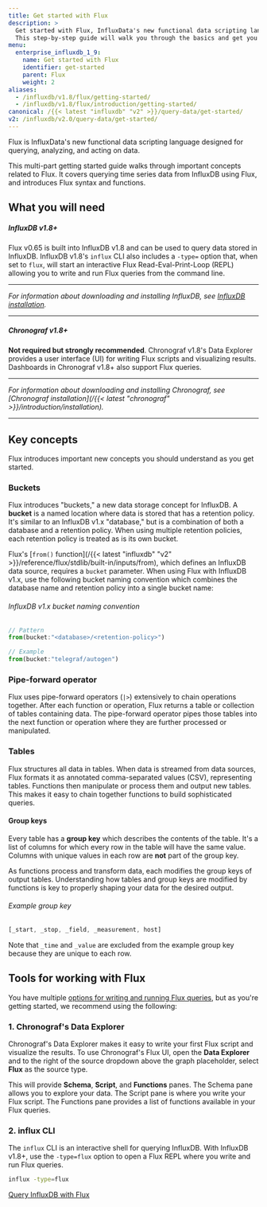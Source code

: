 ```yaml
---
title: Get started with Flux
description: >
  Get started with Flux, InfluxData's new functional data scripting language.
  This step-by-step guide will walk you through the basics and get you on your way.
menu:
  enterprise_influxdb_1_9:
    name: Get started with Flux
    identifier: get-started
    parent: Flux
    weight: 2
aliases:
  - /influxdb/v1.8/flux/getting-started/
  - /influxdb/v1.8/flux/introduction/getting-started/
canonical: /{{< latest "influxdb" "v2" >}}/query-data/get-started/
v2: /influxdb/v2.0/query-data/get-started/
---
```


Flux is InfluxData's new functional data scripting language designed for querying,
analyzing, and acting on data.

This multi-part getting started guide walks through important concepts related to Flux.
It covers querying time series data from InfluxDB using Flux, and introduces Flux syntax and functions.

## What you will need

##### InfluxDB v1.8+
Flux v0.65 is built into InfluxDB v1.8 and can be used to query data stored in InfluxDB.
InfluxDB v1.8's `influx` CLI also includes a `-type=` option that, when set to `flux`, will start an
interactive Flux Read-Eval-Print-Loop (REPL) allowing you to write and run Flux queries from the command line.

---

_For information about downloading and installing InfluxDB, see [InfluxDB installation](/influxdb/v1.8/introduction/installation)._

---

##### Chronograf v1.8+
**Not required but strongly recommended**.
Chronograf v1.8's Data Explorer provides a user interface (UI) for writing Flux scripts and visualizing results.
Dashboards in Chronograf v1.8+ also support Flux queries.

---

_For information about downloading and installing Chronograf, see [Chronograf installation](/{{< latest "chronograf" >}}/introduction/installation)._

---

## Key concepts
Flux introduces important new concepts you should understand as you get started.

### Buckets
Flux introduces "buckets," a new data storage concept for InfluxDB.
A **bucket** is a named location where data is stored that has a retention policy.
It's similar to an InfluxDB v1.x "database," but is a combination of both a database and a retention policy.
When using multiple retention policies, each retention policy is treated as is its own bucket.

Flux's [`from()` function](/{{< latest "influxdb" "v2" >}}/reference/flux/stdlib/built-in/inputs/from), which defines an InfluxDB data source, requires a `bucket` parameter.
When using Flux with InfluxDB v1.x, use the following bucket naming convention which combines
the database name and retention policy into a single bucket name:

###### InfluxDB v1.x bucket naming convention
```js
// Pattern
from(bucket:"<database>/<retention-policy>")

// Example
from(bucket:"telegraf/autogen")
```

### Pipe-forward operator
Flux uses pipe-forward operators (`|>`) extensively to chain operations together.
After each function or operation, Flux returns a table or collection of tables containing data.
The pipe-forward operator pipes those tables into the next function or operation where
they are further processed or manipulated.

### Tables
Flux structures all data in tables.
When data is streamed from data sources, Flux formats it as annotated comma-separated values (CSV), representing tables.
Functions then manipulate or process them and output new tables.
This makes it easy to chain together functions to build sophisticated queries.

#### Group keys
Every table has a **group key** which describes the contents of the table.
It's a list of columns for which every row in the table will have the same value.
Columns with unique values in each row are **not** part of the group key.

As functions process and transform data, each modifies the group keys of output tables.
Understanding how tables and group keys are modified by functions is key to properly
shaping your data for the desired output.

###### Example group key
```js
[_start, _stop, _field, _measurement, host]
```

Note that `_time` and `_value` are excluded from the example group key because they
are unique to each row.

## Tools for working with Flux

You have multiple [options for writing and running Flux queries](/influxdb/v1.8/flux/guides/execute-queries/),
but as you're getting started, we recommend using the following:

### 1. Chronograf's Data Explorer
Chronograf's Data Explorer makes it easy to write your first Flux script and visualize the results.
To use Chronograf's Flux UI, open the **Data Explorer** and to the right of the source
dropdown above the graph placeholder, select **Flux** as the source type.

This will provide **Schema**, **Script**, and **Functions** panes.
The Schema pane allows you to explore your data.
The Script pane is where you write your Flux script.
The Functions pane provides a list of functions available in your Flux queries.

### 2. influx CLI
The `influx` CLI is an interactive shell for querying InfluxDB.
With InfluxDB v1.8+, use the `-type=flux` option to open a Flux REPL where you write and run Flux queries.

```bash
influx -type=flux
```

<div class="page-nav-btns">
  <a class="btn next" href="/influxdb/v1.8/flux/get-started/query-influxdb/">Query InfluxDB with Flux</a>
</div>
